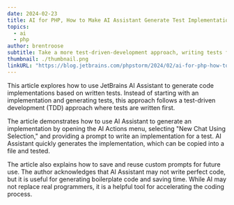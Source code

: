 ```yaml
---
date: 2024-02-23
title: AI for PHP, How to Make AI Assistant Generate Test Implementations
topics:
  - ai
  - php
author: brentroose
subtitle: Take a more test-driven-development approach, writing tests first, and having AI Assistant generate an implementation.
thumbnail: ./thumbnail.png
linkURL: "https://blog.jetbrains.com/phpstorm/2024/02/ai-for-php-how-to-make-ai-assistant-generate-test-implementations/"
---
```


This article explores how to use JetBrains AI Assistant to generate code implementations based on written tests. Instead of starting with an implementation and generating tests, this approach follows a test-driven development (TDD) approach where tests are written first.

The article demonstrates how to use AI Assistant to generate an implementation by opening the AI Actions menu, selecting "New Chat Using Selection," and providing a prompt to write an implementation for a test. AI Assistant quickly generates the implementation, which can be copied into a file and tested.

The article also explains how to save and reuse custom prompts for future use. The author acknowledges that AI Assistant may not write perfect code, but it is useful for generating boilerplate code and saving time. While AI may not replace real programmers, it is a helpful tool for accelerating the coding process.
